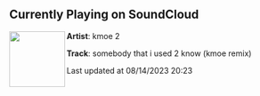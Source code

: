 ## Currently Playing on SoundCloud

[<img align="left" width="100" src="https://i1.sndcdn.com/artworks-zauFdORSfb8rEvGL-vGUL5A-t500x500.jpg">](https://soundcloud.com/kmoethekid2/somebodythatiused2know?in=saxurn/sets/fartificial-intelligence)

**Artist**: kmoe 2 

**Track**: somebody that i used 2 know (kmoe remix)

Last updated at 08/14/2023 20:23
